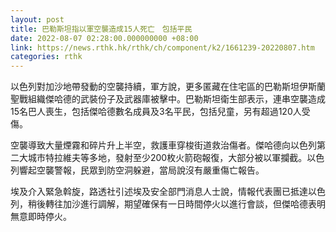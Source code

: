 ```yaml
---
layout: post
title: 巴勒斯坦指以軍空襲造成15人死亡　包括平民
date: 2022-08-07 02:28:00.000000000 +08:00
link: https://news.rthk.hk/rthk/ch/component/k2/1661239-20220807.htm
categories: rthk
---
```


以色列對加沙地帶發動的空襲持續，軍方說，更多匿藏在住宅區的巴勒斯坦伊斯蘭聖戰組織傑哈德的武裝份子及武器庫被擊中。巴勒斯坦衛生部表示，連串空襲造成15名巴人喪生，包括傑哈德數名成員及3名平民，包括兒童，另有超過120人受傷。

空襲導致大量煙霧和碎片升上半空，救護車穿梭街道救治傷者。傑哈德向以色列第二大城市特拉維夫等多地，發射至少200枚火箭砲報復，大部分被以軍攔截。以色列響起空襲警報，民眾到防空洞躲避，當局說沒有嚴重傷亡報告。

埃及介入緊急斡旋，路透社引述埃及安全部門消息人士說，情報代表團已抵達以色列，稍後轉往加沙進行調解，期望確保有一日時間停火以進行會談，但傑哈德表明無意即時停火。
